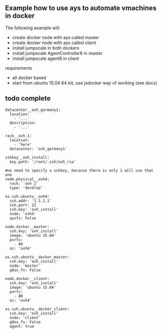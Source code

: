 ## Example how to use ays to automate vmachines in docker


The following example will:

- create docker node with ays called master
- create docker node with ays called client
- install jumpscale in both dockers
- install jumpscale AgentController8 in master
- install jumpscale agent8 in client

requirements

- all docker based
- start from ubuntu 15.04 64 bit, use jsdocker way of working (see docs)

## todo complete

```
datacenter__ovh_germany1:
  location:
    - '...'
  description:
    - '...'

rack__ovh_1:
  location:
    - 'here'
  datacenter: 'ovh_germany1'

sshkey__ovh_install:
  key.path: '/root/.ssh/ovh_rsa'

#no need to specify a sshkey, because there is only 1 will use that one
node.physical__ovh4:
  rack: 'ovh_1'
  type: 'develop'

os.ssh.ubuntu__ovh4:
  ssh.addr: '1.1.1.1'
  ssh.port: 22
  ssh.key: 'ovh_install' 
  node: 'ovh4'
  aysfs: False

node.docker__master:
  ssh.key: 'ovh_install' 
  image: 'ubuntu 15.04'
  ports:
    - 80
  os: 'ovh4'

os.ssh.ubuntu__docker_master:
  ssh.key: 'ovh_install' 
  node: 'master'
  g8os_fs: False

node.docker__client:
  ssh.key: 'ovh_install' 
  image: 'ubuntu 15.04'
  ports:
    - 80
  os: 'ovh4'

os.ssh.ubuntu__docker_client:
  ssh.key: 'ovh_install' 
  node: 'client'
  g8os_fs: False
  agent: true

```